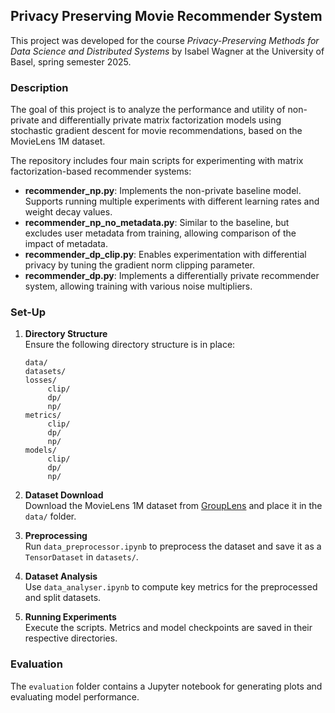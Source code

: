 ## Privacy Preserving Movie Recommender System

This project was developed for the course *Privacy-Preserving Methods for Data Science and Distributed Systems* by Isabel Wagner at the University of Basel, spring semester 2025.

### Description

The goal of this project is to analyze the performance and utility of non-private and differentially private matrix factorization models using stochastic gradient descent for movie recommendations, based on the MovieLens 1M dataset.

The repository includes four main scripts for experimenting with matrix factorization-based recommender systems:

- **recommender_np.py**: Implements the non-private baseline model. Supports running multiple experiments with different learning rates and weight decay values.
- **recommender_np_no_metadata.py**: Similar to the baseline, but excludes user metadata from training, allowing comparison of the impact of metadata.
- **recommender_dp_clip.py**: Enables experimentation with differential privacy by tuning the gradient norm clipping parameter.
- **recommender_dp.py**: Implements a differentially private recommender system, allowing training with various noise multipliers.

### Set-Up

1. **Directory Structure**  
    Ensure the following directory structure is in place:
    ```
    data/
    datasets/
    losses/
         clip/
         dp/
         np/
    metrics/
         clip/
         dp/
         np/
    models/
         clip/
         dp/
         np/
    ```

2. **Dataset Download**  
    Download the MovieLens 1M dataset from [GroupLens](https://grouplens.org/datasets/movielens/1m/) and place it in the `data/` folder.

3. **Preprocessing**  
    Run `data_preprocessor.ipynb` to preprocess the dataset and save it as a `TensorDataset` in `datasets/`.

4. **Dataset Analysis**  
    Use `data_analyser.ipynb` to compute key metrics for the preprocessed and split datasets.

5. **Running Experiments**  
    Execute the scripts. Metrics and model checkpoints are saved in their respective directories.

### Evaluation

The `evaluation` folder contains a Jupyter notebook for generating plots and evaluating model performance.